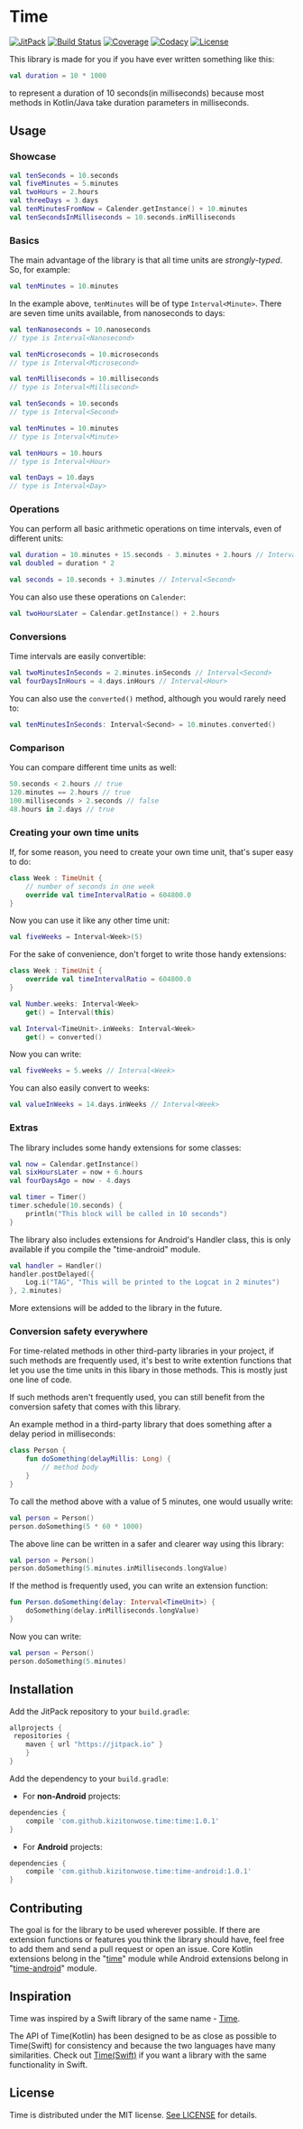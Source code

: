 # Time

[![JitPack](https://jitpack.io/v/kizitonwose/Time.svg)](https://jitpack.io/#kizitonwose/Time) 
[![Build Status](https://travis-ci.org/kizitonwose/Time.svg?branch=master)](https://travis-ci.org/kizitonwose/Time) 
[![Coverage](https://img.shields.io/codecov/c/github/kizitonwose/Time/master.svg)](https://codecov.io/gh/kizitonwose/Time) 
[![Codacy](https://api.codacy.com/project/badge/Grade/26b009748a0849f3973887fbbcd84900)](https://www.codacy.com/app/kizitonwose/Time) 
[![License](https://img.shields.io/badge/License-MIT-blue.svg)](https://github.com/kizitonwose/Time/blob/master/LICENSE.md) 

This library is made for you if you have ever written something like this: 

```kotlin
val duration = 10 * 1000
```
to represent a duration of 10 seconds(in milliseconds) because most methods in Kotlin/Java take duration parameters in milliseconds.

## Usage

### Showcase

```kotlin
val tenSeconds = 10.seconds
val fiveMinutes = 5.minutes
val twoHours = 2.hours
val threeDays = 3.days
val tenMinutesFromNow = Calender.getInstance() + 10.minutes
val tenSecondsInMilliseconds = 10.seconds.inMilliseconds
```

### Basics

The main advantage of the library is that all time units are *strongly-typed*. So, for example:

```kotlin
val tenMinutes = 10.minutes
```

In the example above,  `tenMinutes` will be of type `Interval<Minute>`. There are seven time units available, from nanoseconds to days:

```kotlin
val tenNanoseconds = 10.nanoseconds 
// type is Interval<Nanosecond>
```
```kotlin
val tenMicroseconds = 10.microseconds 
// type is Interval<Microsecond>
```
```kotlin
val tenMilliseconds = 10.milliseconds 
// type is Interval<Millisecond>
```
```kotlin
val tenSeconds = 10.seconds 
// type is Interval<Second>
```
```kotlin
val tenMinutes = 10.minutes 
// type is Interval<Minute>
```
```kotlin
val tenHours = 10.hours 
// type is Interval<Hour>
```
```kotlin
val tenDays = 10.days 
// type is Interval<Day>
```

### Operations

You can perform all basic arithmetic operations on time intervals, even of different units:

```kotlin
val duration = 10.minutes + 15.seconds - 3.minutes + 2.hours // Interval<Minute>
val doubled = duration * 2

val seconds = 10.seconds + 3.minutes // Interval<Second>
```

You can also use these operations on `Calender`:

```kotlin
val twoHoursLater = Calendar.getInstance() + 2.hours
```

### Conversions

Time intervals are easily convertible:

```kotlin
val twoMinutesInSeconds = 2.minutes.inSeconds // Interval<Second>
val fourDaysInHours = 4.days.inHours // Interval<Hour>
```

You can also use the `converted()` method, although you would rarely need to:

```kotlin
val tenMinutesInSeconds: Interval<Second> = 10.minutes.converted()
```

### Comparison

You can compare different time units as well:

```kotlin
50.seconds < 2.hours // true
120.minutes == 2.hours // true
100.milliseconds > 2.seconds // false
48.hours in 2.days // true
```

### Creating your own time units

If, for some reason, you need to create your own time unit, that's super easy to do:

```kotlin
class Week : TimeUnit {
    // number of seconds in one week
    override val timeIntervalRatio = 604800.0
}
```

Now you can use it like any other time unit:

```kotlin
val fiveWeeks = Interval<Week>(5)
```

For the sake of convenience, don't forget to write those handy extensions:

```kotlin
class Week : TimeUnit {
    override val timeIntervalRatio = 604800.0
}

val Number.weeks: Interval<Week>
    get() = Interval(this)

val Interval<TimeUnit>.inWeeks: Interval<Week>
    get() = converted()
```
Now you can write:

```kotlin
val fiveWeeks = 5.weeks // Interval<Week>
```
You can also easily convert to weeks:

```kotlin
val valueInWeeks = 14.days.inWeeks // Interval<Week>
```

### Extras

The library includes some handy extensions for some classes:

```kotlin
val now = Calendar.getInstance() 
val sixHoursLater = now + 6.hours
val fourDaysAgo = now - 4.days
```

```kotlin
val timer = Timer()
timer.schedule(10.seconds) {
    println("This block will be called in 10 seconds")
}
```

The library also includes extensions for Android's Handler class, this is only available if you compile the "time-android" module.

```kotlin
val handler = Handler()
handler.postDelayed({
    Log.i("TAG", "This will be printed to the Logcat in 2 minutes")
}, 2.minutes)
```
More extensions will be added to the library in the future.

### Conversion safety everywhere

For time-related methods in other third-party libraries in your project, if such methods are frequently used, it's best to write extention functions that let you use the time units in this libary in those methods. This is mostly just one line of code. 

If such methods aren't frequently used, you can still benefit from the conversion safety that comes with this library.

An example method in a third-party library that does something after a delay period in milliseconds:

```kotlin
class Person {
    fun doSomething(delayMillis: Long) {
        // method body
    }
}
```

To call the method above with a value of 5 minutes, one would usually write:

```kotlin
val person = Person()
person.doSomething(5 * 60 * 1000)
```

The above line can be written in a safer and clearer way using this library:

```kotlin
val person = Person()
person.doSomething(5.minutes.inMilliseconds.longValue)
```

If the method is frequently used, you can write an extension function:

```kotlin
fun Person.doSomething(delay: Interval<TimeUnit>) {
    doSomething(delay.inMilliseconds.longValue)
}
```
Now you can write:

```kotlin
val person = Person()
person.doSomething(5.minutes)
```

## Installation

Add the JitPack repository to your `build.gradle`:

```groovy
allprojects {
 repositories {
    maven { url "https://jitpack.io" }
    }
}
```

Add the dependency to your `build.gradle`:

- For **non-Android** projects:

```groovy
dependencies {
    compile 'com.github.kizitonwose.time:time:1.0.1'
}
```

- For **Android** projects:

```groovy
dependencies {
    compile 'com.github.kizitonwose.time:time-android:1.0.1'
}
```

## Contributing
The goal is for the library to be used wherever possible. If there are extension functions or features you think the library should have, feel free to add them and send a pull request or open an issue. Core Kotlin extensions belong in the "[time][time-core-module-url]" module while Android extensions belong in "[time-android][time-android-module-url]" module.


## Inspiration
Time was inspired by a Swift library of the same name - [Time][time-swift-url].

The API of Time(Kotlin) has been designed to be as close as possible to Time(Swift) for consistency and because the two languages have many similarities. Check out [Time(Swift)][time-swift-url] if you want a library with the same functionality in Swift.


## License
Time is distributed under the MIT license. [See LICENSE](https://github.com/kizitonwose/Time/blob/master/LICENSE.md) for details.


[time-swift-url]: https://github.com/dreymonde/Time 
[time-core-module-url]: https://github.com/kizitonwose/Time/tree/master/time 
[time-android-module-url]: https://github.com/kizitonwose/Time/tree/master/time-android
